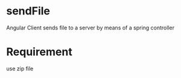 # sendFile
Angular Client sends file to a server by means of a spring controller
# Requirement
use zip file
